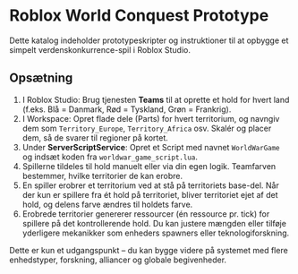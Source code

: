 # Roblox World Conquest Prototype

Dette katalog indeholder prototypeskripter og instruktioner til at opbygge et simpelt verdenskonkurrence-spil i Roblox Studio.

## Opsætning

1. I Roblox Studio: Brug tjenesten **Teams** til at oprette et hold for hvert land (f.eks. Blå = Danmark, Rød = Tyskland, Grøn = Frankrig).
2. I Workspace: Opret flade dele (Parts) for hvert territorium, og navngiv dem som `Territory_Europe`, `Territory_Africa` osv. Skalér og placer dem, så de svarer til regioner på kortet.
3. Under **ServerScriptService**: Opret et Script med navnet `WorldWarGame` og indsæt koden fra `worldwar_game_script.lua`.
4. Spillerne tildeles til hold manuelt eller via din egen logik. Teamfarven bestemmer, hvilke territorier de kan erobre.
5. En spiller erobrer et territorium ved at stå på territoriets base-del. Når der kun er spillere fra ét hold på territoriet, bliver territoriet ejet af det hold, og delens farve ændres til holdets farve.
6. Erobrede territorier genererer ressourcer (én ressource pr. tick) for spillere på det kontrollerende hold. Du kan justere mængden eller tilføje yderligere mekanikker som enheders spawners eller teknologiforskning.

Dette er kun et udgangspunkt – du kan bygge videre på systemet med flere enhedstyper, forskning, alliancer og globale begivenheder.
